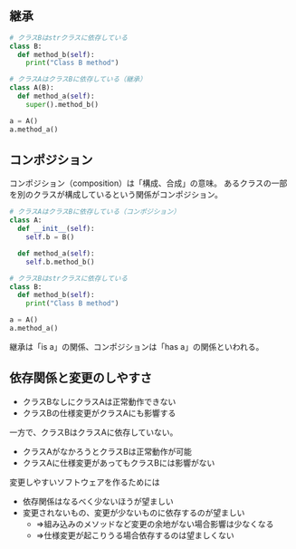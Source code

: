 ## 継承

```python
# クラスBはstrクラスに依存している
class B:
  def method_b(self):
    print("Class B method")

# クラスAはクラスBに依存している（継承）
class A(B):
  def method_a(self):
    super().method_b()

a = A()
a.method_a()
```

## コンポジション

コンポジション（composition）は「構成、合成」の意味。
あるクラスの一部を別のクラスが構成しているという関係がコンポジション。

```python
# クラスAはクラスBに依存している（コンポジション）
class A:
  def __init__(self):
    self.b = B()

  def method_a(self):
    self.b.method_b()

# クラスBはstrクラスに依存している
class B:
  def method_b(self):
    print("Class B method")

a = A()
a.method_a()
```

継承は「is a」の関係、コンポジションは「has a」の関係といわれる。

## 依存関係と変更のしやすさ

- クラスBなしにクラスAは正常動作できない
- クラスBの仕様変更がクラスAにも影響する

一方で、クラスBはクラスAに依存していない。

- クラスAがなかろうとクラスBは正常動作が可能
- クラスAに仕様変更があってもクラスBには影響がない

変更しやすいソフトウェアを作るためには

- 依存関係はなるべく少ないほうが望ましい
- 変更されないもの、変更が少ないものに依存するのが望ましい
	- ⇒組み込みのメソッドなど変更の余地がない場合影響は少なくなる
	- ⇒仕様変更が起こりうる場合依存するのは望ましくない